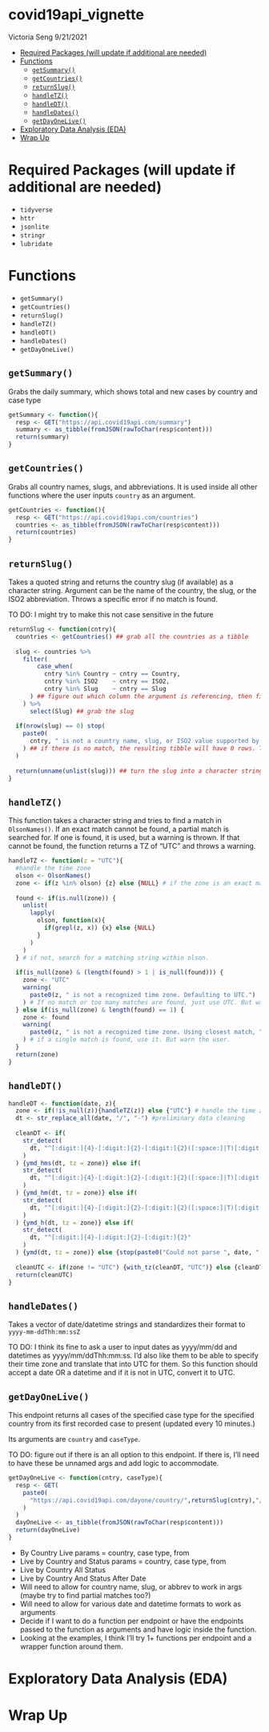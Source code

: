 covid19api\_vignette
================
Victoria Seng
9/21/2021

-   [Required Packages (will update if additional are
    needed)](#required-packages-will-update-if-additional-are-needed)
-   [Functions](#functions)
    -   [`getSummary()`](#getsummary)
    -   [`getCountries()`](#getcountries)
    -   [`returnSlug()`](#returnslug)
    -   [`handleTZ()`](#handletz)
    -   [`handleDT()`](#handledt)
    -   [`handleDates()`](#handledates)
    -   [`getDayOneLive()`](#getdayonelive)
-   [Exploratory Data Analysis (EDA)](#exploratory-data-analysis-eda)
-   [Wrap Up](#wrap-up)

# Required Packages (will update if additional are needed)

-   `tidyverse`
-   `httr`
-   `jsonlite`
-   `stringr`
-   `lubridate`

# Functions

-   `getSummary()`
-   `getCountries()`
-   `returnSlug()`
-   `handleTZ()`
-   `handleDT()`
-   `handleDates()`
-   `getDayOneLive()`

## `getSummary()`

Grabs the daily summary, which shows total and new cases by country and
case type

``` r
getSummary <- function(){
  resp <- GET("https://api.covid19api.com/summary")
  summary <- as_tibble(fromJSON(rawToChar(resp$content)))
  return(summary)
}
```

## `getCountries()`

Grabs all country names, slugs, and abbreviations. It is used inside all
other functions where the user inputs `country` as an argument.

``` r
getCountries <- function(){
  resp <- GET("https://api.covid19api.com/countries")
  countries <- as_tibble(fromJSON(rawToChar(resp$content)))
  return(countries)
}
```

## `returnSlug()`

Takes a quoted string and returns the country slug (if available) as a
character string. Argument can be the name of the country, the slug, or
the ISO2 abbreviation. Throws a specific error if no match is found.

TO DO: I might try to make this not case sensitive in the future

``` r
returnSlug <- function(cntry){
  countries <- getCountries() ## grab all the countries as a tibble
  
  slug <- countries %>%
    filter(
        case_when(
          cntry %in% Country ~ cntry == Country,
          cntry %in% ISO2    ~ cntry == ISO2,
          cntry %in% Slug    ~ cntry == Slug
      ) ## figure out which column the argument is referencing, then filter to the correct row 
    ) %>% 
      select(Slug) ## grab the slug
  
  if(nrow(slug) == 0) stop(
    paste0(
      cntry, " is not a country name, slug, or ISO2 value supported by the api"
    ) ## if there is no match, the resulting tibble will have 0 rows. Throw an error if this happens
  )
  
  return(unname(unlist(slug))) ## turn the slug into a character string and return it
}
```

## `handleTZ()`

This function takes a character string and tries to find a match in
`OlsonNames()`. If an exact match cannot be found, a partial match is
searched for. If one is found, it is used, but a warning is thrown. If
that cannot be found, the function returns a TZ of “UTC” and throws a
warning.

``` r
handleTZ <- function(z = "UTC"){
  #handle the time zone
  olson <- OlsonNames()
  zone <- if(z %in% olson) {z} else {NULL} # if the zone is an exact match, use it
  
  found <- if(is.null(zone)) {
    unlist(
      lapply(
        olson, function(x){
          if(grepl(z, x)) {x} else {NULL}
        }
      )
    )
  } # if not, search for a matching string within olson.
  
  if(is_null(zone) & (length(found) > 1 | is_null(found))) {
    zone <- "UTC"
    warning(
      paste0(z, " is not a recognized time zone. Defaulting to UTC.")
    ) # If no match or too many matches are found, just use UTC. But warn the user.
  } else if(is_null(zone) & length(found) == 1) {
    zone <- found
    warning(
      paste0(z, " is not a recognized time zone. Using closest match, ", found, ".")
    ) # if a single match is found, use it. But warn the user.
  }
  return(zone)
}
```

## `handleDT()`

``` r
handleDT <- function(date, z){
  zone <- if(!is_null(z)){handleTZ(z)} else {"UTC"} # handle the time zone
  dt <- str_replace_all(date, "/", "-") #preliminary data cleaning
  
  cleanDT <- if(
    str_detect(
      dt, "^[:digit:]{4}-[:digit:]{2}-[:digit:]{2}([:space:]|T)[:digit:]{2}:[:digit:]{2}:[:digit:]{2}"
    )
  ) {ymd_hms(dt, tz = zone)} else if(
    str_detect(
      dt, "^[:digit:]{4}-[:digit:]{2}-[:digit:]{2}([:space:]|T)[:digit:]{2}:[:digit:]{2}"
    )
  ) {ymd_hm(dt, tz = zone)} else if(
    str_detect(
      dt, "^[:digit:]{4}-[:digit:]{2}-[:digit:]{2}([:space:]|T)[:digit:]{2}"
    )
  ) {ymd_h(dt, tz = zone)} else if(
    str_detect(
      dt, "^[:digit:]{4}-[:digit:]{2}-[:digit:]{2}"
    )
  ) {ymd(dt, tz = zone)} else {stop(paste0("Could not parse ", date, " into a datetime object."))}
  
  cleanUTC <- if(zone != "UTC") {with_tz(cleanDT, "UTC")} else {cleanDT} # translate to UTC if needed
  return(cleanUTC)
}
```

## `handleDates()`

Takes a vector of date/datetime strings and standardizes their format to
`yyyy-mm-ddThh:mm:ssZ`

TO DO: I think its fine to ask a user to input dates as yyyy/mm/dd and
datetimes as yyyy/mm/ddThh:mm:ss. I’d also like them to be able to
specify their time zone and translate that into UTC for them. So this
function should accept a date OR a datetime and if it is not in UTC,
convert it to UTC.

## `getDayOneLive()`

This endpoint returns all cases of the specified case type for the
specified country from its first recorded case to present (updated every
10 minutes.)

Its arguments are `country` and `caseType`.

TO DO: figure out if there is an all option to this endpoint. If there
is, I’ll need to have these be unnamed args and add logic to
accommodate.

``` r
getDayOneLive <- function(cntry, caseType){
  resp <- GET(
    paste0(
      "https://api.covid19api.com/dayone/country/",returnSlug(cntry),"/status/",caseType,"/live"
    )
  )
  dayOneLive <- as_tibble(fromJSON(rawToChar(resp$content)))
  return(dayOneLive)
}
```

-   By Country Live params = country, case type, from
-   Live by Country and Status params = country, case type, from
-   Live by Country All Status
-   Live by Country And Status After Date
-   Will need to allow for country name, slug, or abbrev to work in args
    (maybe try to find partial matches too?)
-   Will need to allow for various date and datetime formats to work as
    arguments
-   Decide if I want to do a function per endpoint or have the endpoints
    passed to the function as arguments and have logic inside the
    function.
-   Looking at the examples, I think I’ll try 1+ functions per endpoint
    and a wrapper function around them.

# Exploratory Data Analysis (EDA)

# Wrap Up
